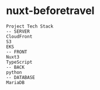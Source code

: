 # nuxt-beforetravel

```
Project Tech Stack
-- SERVER
CloudFront
S3
EKS
-- FRONT
Nuxt3
TypeScript
-- BACK
python
-- DATABASE
MariaDB
```
